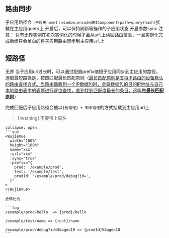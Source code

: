 ## 路由同步

子应用路径会 `[子应用name]：window.encodeURIComponent(path+query+hash)`挂载在主应用query上
开启后，可以保持刷新等操作的子应用状态
开启参数sync
注意：
只有无界实例在初次实例化的时候才会从`url`上读回路由信息，一旦实例化完成后续只会单向的将子应用路由同步到主应用`url`上

## 短路径
无界 当子应用url过长时，可以通过配置prefix缩短子应用同步到主应用的路径。选取最短路径是，按照匹配最长匹配原则（[最长匹配原则是支持IP路由的设备默认的路由查找方式。当路由器收到一个IP数据包时，会将数据包的目的IP地址与自己本地路由表中的表项进行逐位查找，直到找到匹配度最长的条目，这叫做**最长匹配原则**](https://zhuanlan.zhihu.com/p/614845820)）

完成匹配后子应用路径会被以`{短路径} + 剩余路径`的方式挂载到主应用url上

> [!warning]  不要带上域名

````ad-example
collapse: open
```vue
<WujieVue
  width="100%"
  height="100%"
  name="xxx"
  :url="xxx"
  :sync="true"
  :prefix="{
    prod: '/example/prod',
    test: '/example/test',
    prodId: '/example/prod/debug?id=',
  }"
>
</WujieVue>
```
会转化为

```log
/example/prod/hello  => {prod}/hello

/example/test/name => {test}/name

/example/prod/debug?id=5&age=10 => {prodId}5&age=10
```

````


